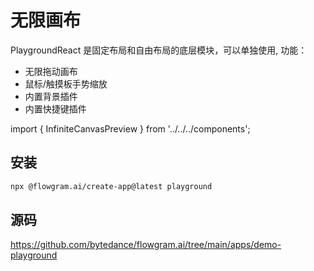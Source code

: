 # 无限画布

PlaygroundReact 是固定布局和自由布局的底层模块，可以单独使用, 功能：

* 无限拖动画布
* 鼠标/触摸板手势缩放
* 内置背景插件
* 内置快捷键插件

import { InfiniteCanvasPreview } from '../../../components';

<InfiniteCanvasPreview />

## 安装

```bash
npx @flowgram.ai/create-app@latest playground
```

## 源码

https://github.com/bytedance/flowgram.ai/tree/main/apps/demo-playground
